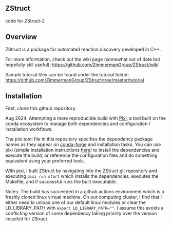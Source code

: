 ## ZStruct
code for ZStruct-2

## Overview

ZStruct is a package for automated reaction discovery developed in C++.

For more information, check out the wiki page (somewhat out of date but hopefully still useful): https://github.com/ZimmermanGroup/ZStruct/wiki

Sample tutorial files can be found under the tutorial folder: https://github.com/ZimmermanGroup/ZStruct/tree/master/tutorial

## Installation

First, clone this github repository.

Aug 2024: Attempting a more reproducible build with [Pixi](https://pixi.sh), a tool built on the conda ecosystem to manage both dependencies and configuration / installation workflows.

The pixi.toml file in this repository specifies the dependency package names as they appear on [conda-forge](https://conda-forge.org/) and installation tasks. You can use pixi (simple installation instructions [here](https://pixi.sh)) to install the dependencies and execute the build, or reference the configuration files and do something equivalent using your preferred tools.

With pixi, I built ZStruct by navigating into the ZStruct git repository and executing `pixi run start` which installs the dependencies, executes the Makefile, and if successful runs the built executable.

Notes: The build has succeeded in a github actions environment which is a freshly cloned linux virtual machine. On our computing cluster, I find that I either need to unload one of our default linux modules or clear the LD_LIBRARY_PATH with `export LD_LIBRARY_PATH=""`. I assume this avoids a conflicting version of some dependency taking priority over the version installed for ZStruct.
